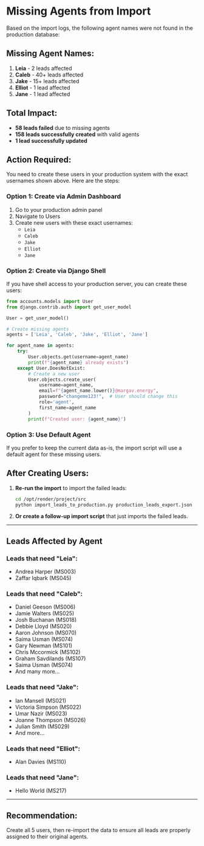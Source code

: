 # Missing Agents from Import

Based on the import logs, the following agent names were not found in the production database:

## Missing Agent Names:

1. **Leia** - 2 leads affected
2. **Caleb** - 40+ leads affected  
3. **Jake** - 15+ leads affected
4. **Elliot** - 1 lead affected
5. **Jane** - 1 lead affected

## Total Impact:
- **58 leads failed** due to missing agents
- **158 leads successfully created** with valid agents
- **1 lead successfully updated**

## Action Required:

You need to create these users in your production system with the exact usernames shown above. Here are the steps:

### Option 1: Create via Admin Dashboard
1. Go to your production admin panel
2. Navigate to Users
3. Create new users with these exact usernames:
   - `Leia`
   - `Caleb`
   - `Jake`
   - `Elliot`
   - `Jane`

### Option 2: Create via Django Shell
If you have shell access to your production server, you can create these users:

```python
from accounts.models import User
from django.contrib.auth import get_user_model

User = get_user_model()

# Create missing agents
agents = ['Leia', 'Caleb', 'Jake', 'Elliot', 'Jane']

for agent_name in agents:
    try:
        User.objects.get(username=agent_name)
        print(f"{agent_name} already exists")
    except User.DoesNotExist:
        # Create a new user
        User.objects.create_user(
            username=agent_name,
            email=f"{agent_name.lower()}@margav.energy",
            password="changeme123!",  # User should change this
            role='agent',
            first_name=agent_name
        )
        print(f"Created user: {agent_name}")
```

### Option 3: Use Default Agent
If you prefer to keep the current data as-is, the import script will use a default agent for these missing users.

## After Creating Users:

1. **Re-run the import** to import the failed leads:
   ```bash
   cd /opt/render/project/src
   python import_leads_to_production.py production_leads_export.json
   ```

2. **Or create a follow-up import script** that just imports the failed leads.

---

## Leads Affected by Agent

### Leads that need "Leia":
- Andrea Harper (MS003)
- Zaffar Iqbark (MS045)

### Leads that need "Caleb":
- Daniel Geeson (MS006)
- Jamie Walters (MS025)
- Josh Buchanan (MS018)
- Debbie Lloyd (MS020)
- Aaron Johnson (MS070)
- Saima Usman (MS074)
- Gary Newman (MS101)
- Chris Mccormick (MS102)
- Graham Savdilands (MS107)
- Saima Usman (MS074)
- And many more...

### Leads that need "Jake":
- Ian Mansell (MS021)
- Victoria Simpson (MS022)
- Umar Nazir (MS023)
- Joanne Thompson (MS026)
- Julian Smith (MS029)
- And more...

### Leads that need "Elliot":
- Alan Davies (MS110)

### Leads that need "Jane":
- Hello World (MS217)

---

## Recommendation:

Create all 5 users, then re-import the data to ensure all leads are properly assigned to their original agents.

